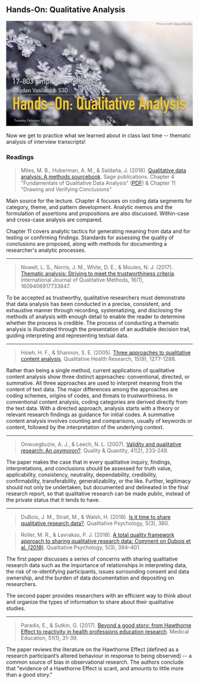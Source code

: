 ## Hands-On: Qualitative Analysis 

[![Lecture8-Qualitative-Analysis](../assets/images/08-qualitative-coding-recitation.jpg)](../slides/08-qualitative-coding-recitation.pdf)

Now we get to practice what we learned about in class last time -- thematic analysis of interview transcripts! 

### Readings

> Miles, M. B., Huberman, A. M., & Saldaña, J. (2018). [Qualitative data analysis: A methods sourcebook](https://us.sagepub.com/en-us/nam/qualitative-data-analysis/book246128). Sage publications. Chapter 4 "Fundamentals of Qualitative Data Analysis" ([PDF](https://umich.instructure.com/courses/122789/files/4114526/download?verifier=8LwPnM4b7RQbxwiVdNLRkFZtOc71OOtFZOwLlE3U&wrap=1)) 
& Chapter 11 "Drawing and Verifying Conclusions"

Main source for the lecture. Chapter 4 focuses on coding data segments for category, theme, and pattern development. Analytic memos and the formulation of assertions and propositions are also discussed. Within-case and cross-case analysis are compared.

Chapter 11 covers analytic tactics for generating meaning from data and for testing or confirming findings. Standards for assessing the quality of conclusions are proposed, along with methods for documenting a researcher's analytic processes.

---
> Nowell, L. S., Norris, J. M., White, D. E., & Moules, N. J. (2017). [Thematic analysis: Striving to meet the trustworthiness criteria](https://www.researchgate.net/profile/Lorelli-Nowell/publication/320188032_Thematic_Analysis_Striving_to_Meet_the_Trustworthiness_Criteria/links/59d775c4aca27213dfa51cc1/Thematic-Analysis-Striving-to-Meet-the-Trustworthiness-Criteria.pdf). International Journal of Qualitative Methods, 16(1), 1609406917733847.

To be accepted as trustworthy, qualitative researchers must demonstrate that data analysis has been conducted in a precise, consistent, and exhaustive manner through recording, systematizing, and disclosing the methods of analysis with enough detail to enable the reader to determine whether the process is credible. The process of conducting a thematic analysis is illustrated through the presentation of an auditable decision trail, guiding interpreting and representing textual data. 

---
> Hsieh, H. F., & Shannon, S. E. (2005). [Three approaches to qualitative content analysis](http://citeseerx.ist.psu.edu/viewdoc/download?doi=10.1.1.1070.6584&rep=rep1&type=pdf). Qualitative Health Research, 15(9), 1277-1288.

Rather than being a single method, current applications of qualitative content analysis show three distinct approaches: conventional, directed, or summative. All three approaches are used to interpret meaning from the content of text data. The major differences among the approaches are coding schemes, origins of codes, and threats to trustworthiness. In conventional content analysis, coding categories are derived directly from the text data. With a directed approach, analysis starts with a theory or relevant research findings as guidance for initial codes. A summative content analysis involves counting and comparisons, usually of keywords or content, followed by the interpretation of the underlying context. 

---
> Onwuegbuzie, A. J., & Leech, N. L. (2007). [Validity and qualitative research: An oxymoron?](https://link.springer.com/article/10.1007/s11135-006-9000-3). Quality & Quantity, 41(2), 233-249.

The paper makes the case that in every qualitative inquiry, findings, interpretations, and conclusions should be assessed for truth value, applicability, consistency, neutrality, dependability, credibility, confirmability, transferability, generalizability, or the like. Further, legitimacy should not only be undertaken, but documented and delineated in the final research report, so that qualitative research can be made public, instead of the private status that it tends to have.

---
> DuBois, J. M., Strait, M., & Walsh, H. (2018). [Is it time to share qualitative research data?](https://www.ncbi.nlm.nih.gov/pmc/articles/PMC6338425/). Qualitative Psychology, 5(3), 380.

> Roller, M. R., & Lavrakas, P. J. (2018). [A total quality framework approach to sharing qualitative research data: Comment on Dubois et al. (2018)](https://psycnet.apa.org/record/2017-12051-001). Qualitative Psychology, 5(3), 394–401.

The first paper discusses a series of concerns with sharing qualitative research data such as the importance of relationships in interpreting data, the risk of re-identifying participants, issues surrounding consent and data ownership, and the burden of data documentation and depositing on researchers. 

The second paper provides researchers with an efficient way to think about and organize the types of information to share about their qualitative studies. 

---
> Paradis, E., & Sutkin, G. (2017). [Beyond a good story: from Hawthorne Effect to reactivity in health professions education research](https://onlinelibrary.wiley.com/doi/full/10.1111/medu.13122). Medical Education, 51(1), 31-39.

The paper reviews the literature on the Hawthorne Effect (defined as a research participant’s altered behaviour in response to being observed) -- a common source of bias in observational research. The authors conclude that "evidence of a Hawthorne Effect is scant, and amounts to little more than a good story."